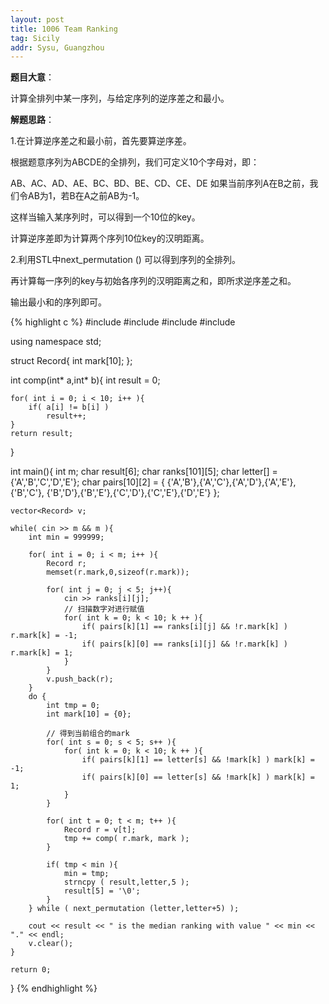 ```yaml
---
layout: post
title: 1006 Team Ranking
tag: Sicily
addr: Sysu, Guangzhou
---
```


__题目大意__：

计算全排列中某一序列，与给定序列的逆序差之和最小。

__解题思路__：

1.在计算逆序差之和最小前，首先要算逆序差。

根据题意序列为ABCDE的全排列，我们可定义10个字母对，即：

AB、AC、AD、AE、BC、BD、BE、CD、CE、DE
如果当前序列A在B之前，我们令AB为1，若B在A之前AB为-1。

这样当输入某序列时，可以得到一个10位的key。

计算逆序差即为计算两个序列10位key的汉明距离。

2.利用STL中next_permutation () 可以得到序列的全排列。

再计算每一序列的key与初始各序列的汉明距离之和，即所求逆序差之和。

输出最小和的序列即可。

{% highlight c %}
#include <iostream>
#include <vector>
#include <cstring>
#include <algorithm>

using namespace std;

struct Record{
    int mark[10];
};

int comp(int* a,int* b){
    int result = 0;

    for( int i = 0; i < 10; i++ ){
        if( a[i] != b[i] )
            result++;
    }
    return result;
}

int main(){
    int m;
    char result[6];
    char ranks[101][5];
    char letter[] = {'A','B','C','D','E'};
    char pairs[10][2] = { {'A','B'},{'A','C'},{'A','D'},{'A','E'},{'B','C'},
                         {'B','D'},{'B','E'},{'C','D'},{'C','E'},{'D','E'} };

    vector<Record> v;

    while( cin >> m && m ){
        int min = 999999;

        for( int i = 0; i < m; i++ ){
            Record r;
            memset(r.mark,0,sizeof(r.mark));

            for( int j = 0; j < 5; j++){
                cin >> ranks[i][j];
                // 扫描数字对进行赋值
                for( int k = 0; k < 10; k ++ ){
                    if( pairs[k][1] == ranks[i][j] && !r.mark[k] ) r.mark[k] = -1;
                    if( pairs[k][0] == ranks[i][j] && !r.mark[k] ) r.mark[k] = 1;
                }
            }
            v.push_back(r);
        }
        do {
            int tmp = 0;
            int mark[10] = {0};

            // 得到当前组合的mark
            for( int s = 0; s < 5; s++ ){
                for( int k = 0; k < 10; k ++ ){
                    if( pairs[k][1] == letter[s] && !mark[k] ) mark[k] = -1;
                    if( pairs[k][0] == letter[s] && !mark[k] ) mark[k] = 1;
                }
            }

            for( int t = 0; t < m; t++ ){
                Record r = v[t];
                tmp += comp( r.mark, mark );
            }

            if( tmp < min ){
                min = tmp;
                strncpy ( result,letter,5 );
                result[5] = '\0';
            }
        } while ( next_permutation (letter,letter+5) );

        cout << result << " is the median ranking with value " << min << "." << endl;
        v.clear();
    }

    return 0;
}
{% endhighlight %}